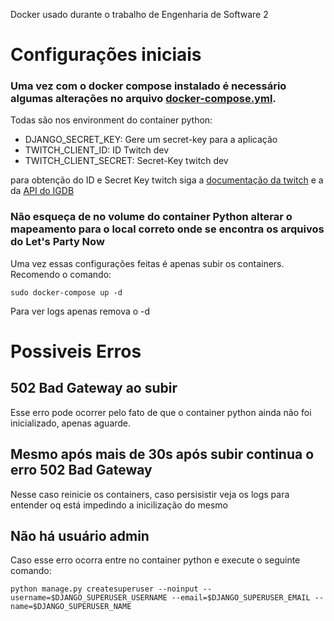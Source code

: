 Docker usado durante o trabalho de Engenharia de Software 2

# Configurações iniciais
### Uma vez com o docker compose instalado é necessário algumas alterações no arquivo [docker-compose.yml](https://github.com/Eduardo-V-Argenton/Docker_LPN/blob/main/docker-compose.yml).
Todas são nos environment do container python:
-  DJANGO_SECRET_KEY: Gere um secret-key para a aplicação
- TWITCH_CLIENT_ID: ID Twitch dev
- TWITCH_CLIENT_SECRET: Secret-Key twitch dev

para obtenção do ID e Secret Key twitch siga a [documentação da twitch](https://dev.twitch.tv/docs/authentication/) e a da [API do IGDB](https://api-docs.igdb.com/#account-creation)

### Não esqueça de no volume do container Python alterar o mapeamento para o local correto onde se encontra os arquivos do Let's Party Now

Uma vez essas configurações feitas é apenas subir os containers.
Recomendo o comando:
```
sudo docker-compose up -d
```
Para ver logs apenas remova o -d

# Possiveis Erros
## 502 Bad Gateway ao subir
Esse erro pode ocorrer pelo fato de que o container python ainda não foi inicializado, apenas aguarde.

## Mesmo após mais de 30s após subir continua o erro 502 Bad Gateway
Nesse caso reinicie os containers, caso persisistir veja os logs para entender oq está impedindo a inicilização do mesmo

## Não há usuário admin
Caso esse erro ocorra entre no container python e execute o seguinte comando:
```
python manage.py createsuperuser --noinput --username=$DJANGO_SUPERUSER_USERNAME --email=$DJANGO_SUPERUSER_EMAIL --name=$DJANGO_SUPERUSER_NAME
```
